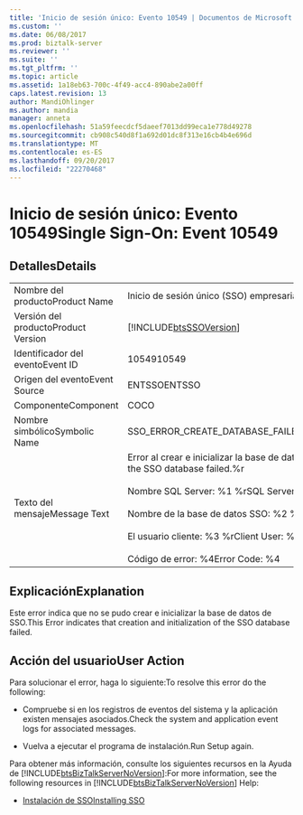 ```yaml
---
title: 'Inicio de sesión único: Evento 10549 | Documentos de Microsoft'
ms.custom: ''
ms.date: 06/08/2017
ms.prod: biztalk-server
ms.reviewer: ''
ms.suite: ''
ms.tgt_pltfrm: ''
ms.topic: article
ms.assetid: 1a18eb63-700c-4f49-acc4-890abe2a00ff
caps.latest.revision: 13
author: MandiOhlinger
ms.author: mandia
manager: anneta
ms.openlocfilehash: 51a59feecdcf5daeef7013dd99eca1e778d49278
ms.sourcegitcommit: cb908c540d8f1a692d01dc8f313e16cb4b4e696d
ms.translationtype: MT
ms.contentlocale: es-ES
ms.lasthandoff: 09/20/2017
ms.locfileid: "22270468"
---
```

# <a name="single-sign-on-event-10549"></a><span data-ttu-id="eefbb-102">Inicio de sesión único: Evento 10549</span><span class="sxs-lookup"><span data-stu-id="eefbb-102">Single Sign-On: Event 10549</span></span>
## <a name="details"></a><span data-ttu-id="eefbb-103">Detalles</span><span class="sxs-lookup"><span data-stu-id="eefbb-103">Details</span></span>  
  
|||  
|-|-|  
|<span data-ttu-id="eefbb-104">Nombre del producto</span><span class="sxs-lookup"><span data-stu-id="eefbb-104">Product Name</span></span>|<span data-ttu-id="eefbb-105">Inicio de sesión único (SSO) empresarial</span><span class="sxs-lookup"><span data-stu-id="eefbb-105">Enterprise Single Sign-On</span></span>|  
|<span data-ttu-id="eefbb-106">Versión del producto</span><span class="sxs-lookup"><span data-stu-id="eefbb-106">Product Version</span></span>|[!INCLUDE[btsSSOVersion](../includes/btsssoversion-md.md)]|  
|<span data-ttu-id="eefbb-107">Identificador del evento</span><span class="sxs-lookup"><span data-stu-id="eefbb-107">Event ID</span></span>|<span data-ttu-id="eefbb-108">10549</span><span class="sxs-lookup"><span data-stu-id="eefbb-108">10549</span></span>|  
|<span data-ttu-id="eefbb-109">Origen del evento</span><span class="sxs-lookup"><span data-stu-id="eefbb-109">Event Source</span></span>|<span data-ttu-id="eefbb-110">ENTSSO</span><span class="sxs-lookup"><span data-stu-id="eefbb-110">ENTSSO</span></span>|  
|<span data-ttu-id="eefbb-111">Componente</span><span class="sxs-lookup"><span data-stu-id="eefbb-111">Component</span></span>|<span data-ttu-id="eefbb-112">CO</span><span class="sxs-lookup"><span data-stu-id="eefbb-112">CO</span></span>|  
|<span data-ttu-id="eefbb-113">Nombre simbólico</span><span class="sxs-lookup"><span data-stu-id="eefbb-113">Symbolic Name</span></span>|<span data-ttu-id="eefbb-114">SSO_ERROR_CREATE_DATABASE_FAILED</span><span class="sxs-lookup"><span data-stu-id="eefbb-114">SSO_ERROR_CREATE_DATABASE_FAILED</span></span>|  
|<span data-ttu-id="eefbb-115">Texto del mensaje</span><span class="sxs-lookup"><span data-stu-id="eefbb-115">Message Text</span></span>|<span data-ttu-id="eefbb-116">Error al crear e inicializar la base de datos de SSO.%r</span><span class="sxs-lookup"><span data-stu-id="eefbb-116">Creation and initialization of the SSO database failed.%r</span></span><br /><br /> <span data-ttu-id="eefbb-117">Nombre SQL Server: %1 %r</span><span class="sxs-lookup"><span data-stu-id="eefbb-117">SQL Server Name: %1%r</span></span><br /><br /> <span data-ttu-id="eefbb-118">Nombre de la base de datos SSO: %2 %r</span><span class="sxs-lookup"><span data-stu-id="eefbb-118">SSO Database Name: %2%r</span></span><br /><br /> <span data-ttu-id="eefbb-119">El usuario cliente: %3 %r</span><span class="sxs-lookup"><span data-stu-id="eefbb-119">Client User: %3%r</span></span><br /><br /> <span data-ttu-id="eefbb-120">Código de error: %4</span><span class="sxs-lookup"><span data-stu-id="eefbb-120">Error Code: %4</span></span>|  
  
## <a name="explanation"></a><span data-ttu-id="eefbb-121">Explicación</span><span class="sxs-lookup"><span data-stu-id="eefbb-121">Explanation</span></span>  
 <span data-ttu-id="eefbb-122">Este error indica que no se pudo crear e inicializar la base de datos de SSO.</span><span class="sxs-lookup"><span data-stu-id="eefbb-122">This Error indicates that creation and initialization of the SSO database failed.</span></span>  
  
## <a name="user-action"></a><span data-ttu-id="eefbb-123">Acción del usuario</span><span class="sxs-lookup"><span data-stu-id="eefbb-123">User Action</span></span>  
 <span data-ttu-id="eefbb-124">Para solucionar el error, haga lo siguiente:</span><span class="sxs-lookup"><span data-stu-id="eefbb-124">To resolve this error do the following:</span></span>  
  
-   <span data-ttu-id="eefbb-125">Compruebe si en los registros de eventos del sistema y la aplicación existen mensajes asociados.</span><span class="sxs-lookup"><span data-stu-id="eefbb-125">Check the system and application event logs for associated messages.</span></span>  
  
-   <span data-ttu-id="eefbb-126">Vuelva a ejecutar el programa de instalación.</span><span class="sxs-lookup"><span data-stu-id="eefbb-126">Run Setup again.</span></span>  
  
 <span data-ttu-id="eefbb-127">Para obtener más información, consulte los siguientes recursos en la Ayuda de [!INCLUDE[btsBizTalkServerNoVersion](../includes/btsbiztalkservernoversion-md.md)]:</span><span class="sxs-lookup"><span data-stu-id="eefbb-127">For more information, see the following resources in [!INCLUDE[btsBizTalkServerNoVersion](../includes/btsbiztalkservernoversion-md.md)] Help:</span></span>  
  
-   [<span data-ttu-id="eefbb-128">Instalación de SSO</span><span class="sxs-lookup"><span data-stu-id="eefbb-128">Installing SSO</span></span>](../core/installing-sso.md)
